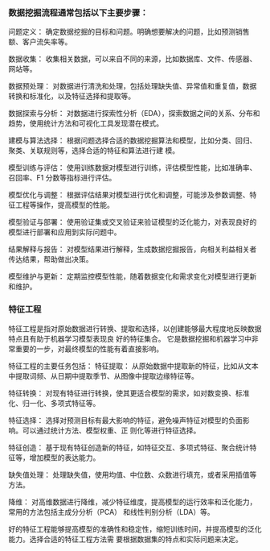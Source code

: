

### 数据挖掘流程通常包括以下主要步骤： 

问题定义： 确定数据挖掘的目标和问题。明确想要解决的问题，比如预测销售额、客户流失率等。 

数据收集： 收集相关数据，可以来自不同的来源，比如数据库、文件、传感器、网站等。

数据预处理： 对数据进行清洗和处理，包括处理缺失值、异常值和重复值，数据转换和标准化，以及特征选择和提取等。

数据探索与分析： 对数据进行探索性分析（EDA），探索数据之间的关系、分布和趋势，使用统计方法和可视化工具发现潜在模式。

建模与算法选择： 根据问题选择合适的数据挖掘算法和模型，比如分类、回归、聚类、关联规则等，选择合适的特征和算法进行建 模。

模型训练与评估： 使用训练数据对模型进行训练，评估模型性能，比如准确率、召回率、F1 分数等指标进行评估。 

模型优化与调整： 根据评估结果对模型进行优化和调整，可能涉及参数调整、特征工程等操作，提高模型的性能。

模型验证与部署： 使用验证集或交叉验证来验证模型的泛化能力，对表现良好的模型进行部署和应用到实际问题中。

结果解释与报告： 对模型结果进行解释，生成数据挖掘报告，向相关利益相关者传达结果，帮助做出决策。 

模型维护与更新： 定期监控模型性能，随着数据变化和需求变化对模型进行更新和维护。



### 特征工程
特征工程是指对原始数据进行转换、提取和选择，以创建能够最大程度地反映数据特点且有助于机器学习模型表现良 好的特征集合。
它是数据挖掘和机器学习中非常重要的一步，对最终模型的性能有着直接影响。 

特征工程的主要任务包括： 特征提取： 从原始数据中提取新的特征，比如从文本中提取词频、从日期中提取季节、从图像中提取边缘特征等。

特征转换： 对现有特征进行转换，使其更适合模型的需求，如对数变换、标准化、归一化、多项式特征等。

特征选择： 选择对预测目标有最大影响的特征，避免噪声特征对模型的负面影响。可以通过统计方法、模型权重、正 则化等进行特征选择。 

特征创造： 基于现有特征创造新的特征，如特征交互、多项式特征、聚合统计特征等，增加模型的表达能力。 

缺失值处理： 处理缺失值，使用均值、中位数、众数进行填充，或者采用插值等方法。 

降维： 对高维数据进行降维，减少特征维度，提高模型的运行效率和泛化能力，常用的方法包括主成分分析（PCA） 和线性判别分析（LDA）等。

好的特征工程能够提高模型的准确性和稳定性，缩短训练时间，并提高模型的泛化能力。选择合适的特征工程方法需 要根据数据集的特点和实际问题来决定。